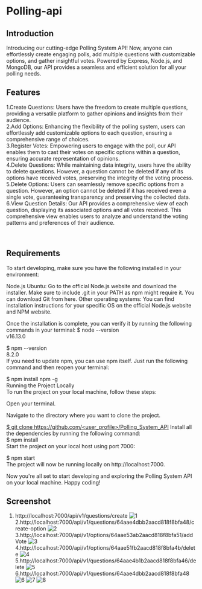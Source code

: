 # Polling-api
## Introduction
Introducing our cutting-edge Polling System API! 
Now, anyone can effortlessly create engaging polls, 
add multiple questions with customizable options, and gather insightful votes. 
Powered by Express, Node.js, and MongoDB, our API provides a seamless and efficient solution for all your polling needs.
<br />

## Features
1.Create Questions: Users have the freedom to create multiple questions, providing a versatile platform to gather opinions and insights from their audience.<br />
2.Add Options: Enhancing the flexibility of the polling system, users can effortlessly add customizable options to each question, ensuring a comprehensive range of choices.<br />
3.Register Votes: Empowering users to engage with the poll, our API enables them to cast their votes on specific options within a question, ensuring accurate representation of opinions.<br />
4.Delete Questions: While maintaining data integrity, users have the ability to delete questions. However, a question cannot be deleted if any of its options have received votes, preserving the integrity of the voting process.<br />
5.Delete Options: Users can seamlessly remove specific options from a question. However, an option cannot be deleted if it has received even a single vote, guaranteeing transparency and preserving the collected data.<br />
6.View Question Details: Our API provides a comprehensive view of each question, displaying its associated options and all votes received. This comprehensive view enables users to analyze and understand the voting patterns and preferences of their audience.<br />

<br />



## Requirements
To start developing, make sure you have the following installed in your environment:

Node.js
Ubuntu: Go to the official Node.js website and download the installer. Make sure to include .git in your PATH as npm might require it. You can download Git from here.
Other operating systems: You can find installation instructions for your specific OS on the official Node.js website and NPM website.

Once the installation is complete, you can verify it by running the following commands in your terminal:
$ node --version<br />
v16.13.0<br />

$ npm --version<br />
8.2.0<br />
If you need to update npm, you can use npm itself. Just run the following command and then reopen your terminal:<br />

$ npm install npm -g<br />
Running the Project Locally<br />
To run the project on your local machine, follow these steps:<br />

Open your terminal.<br />

Navigate to the directory where you want to clone the project.<br />

[$ git clone https://github.com/<user_profile>/Polling_System_API](https://github.com/Ngp55/pollingapi.git)
Install all the dependencies by running the following command:<br />
$ npm install<br />
Start the project on your local host using port 7000:<br />

$ npm start<br />
The project will now be running locally on http://localhost:7000.<br />

Now you're all set to start developing and exploring the Polling System API on your local machine. Happy coding!
## Screenshot
1. http://localhost:7000/api/v1/questions/create
![1](https://github.com/Ngp55/pollingapi/assets/40921926/96ecf9fa-f39a-4d81-ae49-f48a9d41291a)
2.http://localhost:7000/api/v1/questions/64aae4dbb2aacd818f8bfa48/create-option
![2](https://github.com/Ngp55/pollingapi/assets/40921926/f56246bc-dc10-4fe1-8bf5-4e431aca0cbe)
3.http://localhost:7000/api/v1/options/64aae53ab2aacd818f8bfa51/addVote
![3](https://github.com/Ngp55/pollingapi/assets/40921926/9b36fd3e-3585-4c7d-b253-114b6621c8d6)
4.http://localhost:7000/api/v1/options/64aae51fb2aacd818f8bfa4b/delete
![4](https://github.com/Ngp55/pollingapi/assets/40921926/ef45d2dc-e1ce-4b36-a41d-ea53a92be5a1)
5.http://localhost:7000/api/v1/questions/64aae4b1b2aacd818f8bfa46/delete
![5](https://github.com/Ngp55/pollingapi/assets/40921926/4c2bf97f-44e9-494e-a77a-8d60a52dc9d9)
6.http://localhost:7000/api/v1/questions/64aae4dbb2aacd818f8bfa48
![6](https://github.com/Ngp55/pollingapi/assets/40921926/db88539d-19e6-4ab5-8c68-7bf54505b63a)
![7](https://github.com/Ngp55/pollingapi/assets/40921926/bc6df06c-6066-4418-b102-7d1206b45044)
![8](https://github.com/Ngp55/pollingapi/assets/40921926/313f3444-666a-453d-9c19-850035c4d957)
